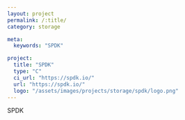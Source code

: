 ```yaml
---
layout: project
permalink: /:title/
category: storage

meta:
  keywords: "SPDK"

project:
  title: "SPDK"
  type: "C"
  ci_url: "https://spdk.io/"
  url: "https://spdk.io/"
  logo: "/assets/images/projects/storage/spdk/logo.png"
---
```


<p>SPDK</p>

